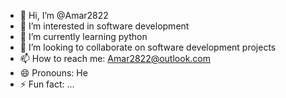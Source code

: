 - 👋 Hi, I’m @Amar2822
- 👀 I’m interested in software development 
- 🌱 I’m currently learning python 
- 💞️ I’m looking to collaborate on software development projects 
- 📫 How to reach me: Amar2822@outlook.com
- 😄 Pronouns: He
- ⚡ Fun fact: ...

<!---
Amar2822/Amar2822 is a ✨ special ✨ repository because its `README.md` (this file) appears on your GitHub profile.
You can click the Preview link to take a look at your changes.
--->
